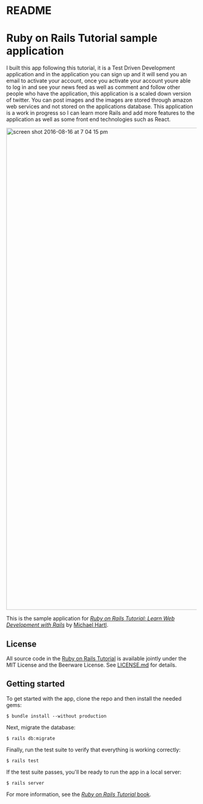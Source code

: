 # README

# Ruby on Rails Tutorial sample application
I built this app following this tutorial, it is a Test Driven Development application and in the application you can sign up and it will send you an email to activate your account, once you activate your account youre able to log in and see your news feed as well as comment and follow other people who have the application, this application is a scaled down version of twitter. You can post images and the images are stored through amazon web services and not stored on the applications database. This application is a work in progress so I can learn more Rails and add more features to the application as well as some front end technologies such as React. 

<img width="1274" alt="screen shot 2016-08-16 at 7 04 15 pm" src="https://cloud.githubusercontent.com/assets/17051412/17720096/d7ce76a8-63e4-11e6-9e99-a36844f66200.png">


This is the sample application for
[*Ruby on Rails Tutorial:
Learn Web Development with Rails*](http://www.railstutorial.org/)
by [Michael Hartl](http://www.michaelhartl.com/).

## License

All source code in the [Ruby on Rails Tutorial](http://railstutorial.org/)
is available jointly under the MIT License and the Beerware License. See
[LICENSE.md](LICENSE.md) for details.

## Getting started

To get started with the app, clone the repo and then install the needed gems:

```
$ bundle install --without production
```

Next, migrate the database:

```
$ rails db:migrate
```

Finally, run the test suite to verify that everything is working correctly:

```
$ rails test
```

If the test suite passes, you'll be ready to run the app in a local server:

```
$ rails server
```

For more information, see the
[*Ruby on Rails Tutorial* book](http://www.railstutorial.org/book).
